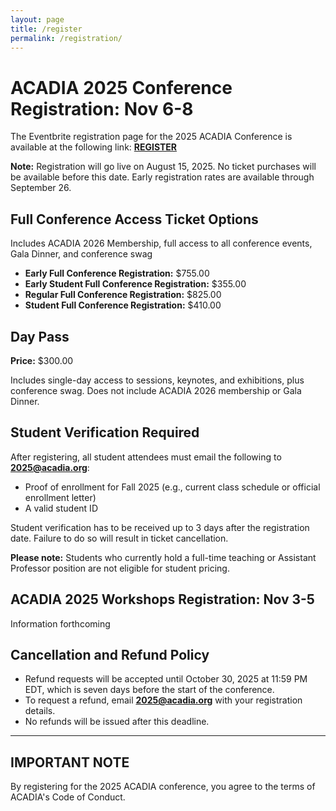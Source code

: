 ```yaml
---
layout: page
title: /register
permalink: /registration/
---
```


# ACADIA 2025 Conference Registration: Nov 6-8

The Eventbrite registration page for the 2025 ACADIA Conference is available at the following link: **[REGISTER](https://acadia2025conference.eventbrite.com)**

**Note:** Registration will go live on August 15, 2025. No ticket purchases will be available before this date. Early registration rates are available through September 26.

## Full Conference Access Ticket Options

Includes ACADIA 2026 Membership, full access to all conference events, Gala Dinner, and conference swag

- **Early Full Conference Registration:** $755.00
- **Early Student Full Conference Registration:** $355.00
- **Regular Full Conference Registration:** $825.00
- **Student Full Conference Registration:** $410.00

## Day Pass

**Price:** $300.00

Includes single-day access to sessions, keynotes, and exhibitions, plus conference swag. Does not include ACADIA 2026 membership or Gala Dinner.

## Student Verification Required

After registering, all student attendees must email the following to **2025@acadia.org**:

- Proof of enrollment for Fall 2025 (e.g., current class schedule or official enrollment letter)
- A valid student ID

Student verification has to be received up to 3 days after the registration date. Failure to do so will result in ticket cancellation.

**Please note:** Students who currently hold a full-time teaching or Assistant Professor position are not eligible for student pricing.

## ACADIA 2025 Workshops Registration: Nov 3-5

Information forthcoming

## Cancellation and Refund Policy

- Refund requests will be accepted until October 30, 2025 at 11:59 PM EDT, which is seven days before the start of the conference.
- To request a refund, email **2025@acadia.org** with your registration details.
- No refunds will be issued after this deadline.

---

## IMPORTANT NOTE

By registering for the 2025 ACADIA conference, you agree to the terms of ACADIA's Code of Conduct. 